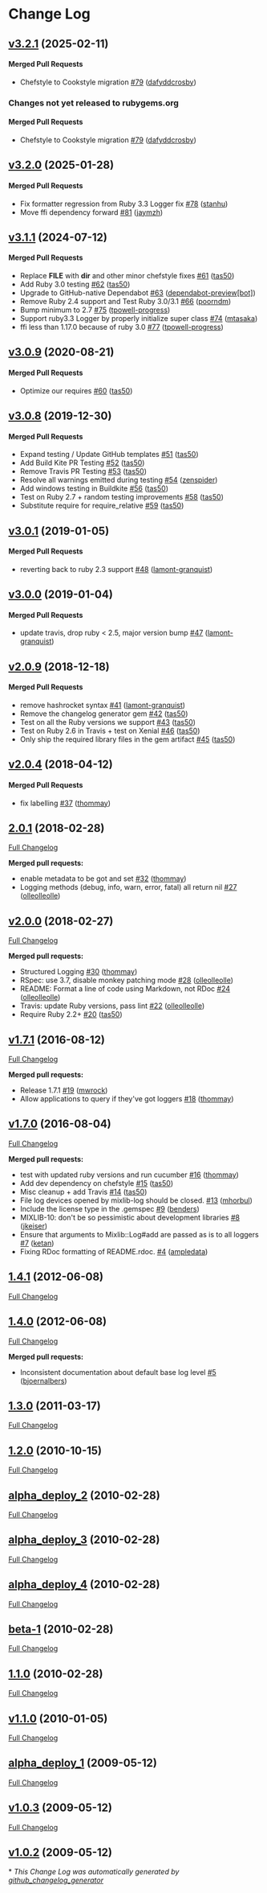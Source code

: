 # Change Log

<!-- latest_release 3.2.1 -->
## [v3.2.1](https://github.com/chef/mixlib-log/tree/v3.2.1) (2025-02-11)

#### Merged Pull Requests
- Chefstyle to Cookstyle migration [#79](https://github.com/chef/mixlib-log/pull/79) ([dafyddcrosby](https://github.com/dafyddcrosby))
<!-- latest_release -->

<!-- release_rollup since=3.2.0 -->
### Changes not yet released to rubygems.org

#### Merged Pull Requests
- Chefstyle to Cookstyle migration [#79](https://github.com/chef/mixlib-log/pull/79) ([dafyddcrosby](https://github.com/dafyddcrosby)) <!-- 3.2.1 -->
<!-- release_rollup -->

<!-- latest_stable_release -->
## [v3.2.0](https://github.com/chef/mixlib-log/tree/v3.2.0) (2025-01-28)

#### Merged Pull Requests
- Fix formatter regression from Ruby 3.3 Logger fix [#78](https://github.com/chef/mixlib-log/pull/78) ([stanhu](https://github.com/stanhu))
- Move ffi dependency forward [#81](https://github.com/chef/mixlib-log/pull/81) ([jaymzh](https://github.com/jaymzh))
<!-- latest_stable_release -->

## [v3.1.1](https://github.com/chef/mixlib-log/tree/v3.1.1) (2024-07-12)

#### Merged Pull Requests
- Replace __FILE__ with __dir__ and other minor chefstyle fixes [#61](https://github.com/chef/mixlib-log/pull/61) ([tas50](https://github.com/tas50))
- Add Ruby 3.0 testing [#62](https://github.com/chef/mixlib-log/pull/62) ([tas50](https://github.com/tas50))
- Upgrade to GitHub-native Dependabot [#63](https://github.com/chef/mixlib-log/pull/63) ([dependabot-preview[bot]](https://github.com/dependabot-preview[bot]))
- Remove  Ruby 2.4 support  and Test Ruby 3.0/3.1 [#66](https://github.com/chef/mixlib-log/pull/66) ([poorndm](https://github.com/poorndm))
- Bump minimum to 2.7 [#75](https://github.com/chef/mixlib-log/pull/75) ([tpowell-progress](https://github.com/tpowell-progress))
- Support ruby3.3 Logger by properly initialize super class [#74](https://github.com/chef/mixlib-log/pull/74) ([mtasaka](https://github.com/mtasaka))
- ffi less than 1.17.0 because of ruby 3.0 [#77](https://github.com/chef/mixlib-log/pull/77) ([tpowell-progress](https://github.com/tpowell-progress))

## [v3.0.9](https://github.com/chef/mixlib-log/tree/v3.0.9) (2020-08-21)

#### Merged Pull Requests
- Optimize our requires [#60](https://github.com/chef/mixlib-log/pull/60) ([tas50](https://github.com/tas50))

## [v3.0.8](https://github.com/chef/mixlib-log/tree/v3.0.8) (2019-12-30)

#### Merged Pull Requests
- Expand testing / Update GitHub templates [#51](https://github.com/chef/mixlib-log/pull/51) ([tas50](https://github.com/tas50))
- Add Build Kite PR Testing [#52](https://github.com/chef/mixlib-log/pull/52) ([tas50](https://github.com/tas50))
- Remove Travis PR Testing [#53](https://github.com/chef/mixlib-log/pull/53) ([tas50](https://github.com/tas50))
- Resolve all warnings emitted during testing [#54](https://github.com/chef/mixlib-log/pull/54) ([zenspider](https://github.com/zenspider))
- Add windows testing in Buildkite [#56](https://github.com/chef/mixlib-log/pull/56) ([tas50](https://github.com/tas50))
- Test on Ruby 2.7 + random testing improvements [#58](https://github.com/chef/mixlib-log/pull/58) ([tas50](https://github.com/tas50))
- Substitute require for require_relative [#59](https://github.com/chef/mixlib-log/pull/59) ([tas50](https://github.com/tas50))

## [v3.0.1](https://github.com/chef/mixlib-log/tree/v3.0.1) (2019-01-05)

#### Merged Pull Requests
- reverting back to ruby 2.3 support [#48](https://github.com/chef/mixlib-log/pull/48) ([lamont-granquist](https://github.com/lamont-granquist))

## [v3.0.0](https://github.com/chef/mixlib-log/tree/v3.0.0) (2019-01-04)

#### Merged Pull Requests
- update travis, drop ruby &lt; 2.5, major version bump [#47](https://github.com/chef/mixlib-log/pull/47) ([lamont-granquist](https://github.com/lamont-granquist))

## [v2.0.9](https://github.com/chef/mixlib-log/tree/v2.0.9) (2018-12-18)

#### Merged Pull Requests
- remove hashrocket syntax [#41](https://github.com/chef/mixlib-log/pull/41) ([lamont-granquist](https://github.com/lamont-granquist))
- Remove the changelog generator gem [#42](https://github.com/chef/mixlib-log/pull/42) ([tas50](https://github.com/tas50))
- Test on all the Ruby versions we support [#43](https://github.com/chef/mixlib-log/pull/43) ([tas50](https://github.com/tas50))
- Test on Ruby 2.6 in Travis + test on Xenial [#46](https://github.com/chef/mixlib-log/pull/46) ([tas50](https://github.com/tas50))
- Only ship the required library files in the gem artifact [#45](https://github.com/chef/mixlib-log/pull/45) ([tas50](https://github.com/tas50))

## [v2.0.4](https://github.com/chef/mixlib-log/tree/v2.0.4) (2018-04-12)

#### Merged Pull Requests
- fix labelling [#37](https://github.com/chef/mixlib-log/pull/37) ([thommay](https://github.com/thommay))

## [2.0.1](https://github.com/chef/mixlib-log/tree/2.0.1) (2018-02-28)
[Full Changelog](https://github.com/chef/mixlib-log/compare/v2.0.0...2.0.1)

**Merged pull requests:**

- enable metadata to be got and set [\#32](https://github.com/chef/mixlib-log/pull/32) ([thommay](https://github.com/thommay))
- Logging methods \(debug, info, warn, error, fatal\) all return nil [\#27](https://github.com/chef/mixlib-log/pull/27) ([olleolleolle](https://github.com/olleolleolle))

## [v2.0.0](https://github.com/chef/mixlib-log/tree/v2.0.0) (2018-02-27)
[Full Changelog](https://github.com/chef/mixlib-log/compare/v1.7.1...v2.0.0)

**Merged pull requests:**

- Structured Logging [\#30](https://github.com/chef/mixlib-log/pull/30) ([thommay](https://github.com/thommay))
- RSpec: use 3.7, disable monkey patching mode [\#28](https://github.com/chef/mixlib-log/pull/28) ([olleolleolle](https://github.com/olleolleolle))
- README: Format a line of code using Markdown, not RDoc [\#24](https://github.com/chef/mixlib-log/pull/24) ([olleolleolle](https://github.com/olleolleolle))
- Travis: update Ruby versions, pass lint [\#22](https://github.com/chef/mixlib-log/pull/22) ([olleolleolle](https://github.com/olleolleolle))
- Require Ruby 2.2+ [\#20](https://github.com/chef/mixlib-log/pull/20) ([tas50](https://github.com/tas50))

## [v1.7.1](https://github.com/chef/mixlib-log/tree/v1.7.1) (2016-08-12)
[Full Changelog](https://github.com/chef/mixlib-log/compare/v1.7.0...v1.7.1)

**Merged pull requests:**

- Release 1.7.1 [\#19](https://github.com/chef/mixlib-log/pull/19) ([mwrock](https://github.com/mwrock))
- Allow applications to query if they've got loggers [\#18](https://github.com/chef/mixlib-log/pull/18) ([thommay](https://github.com/thommay))

## [v1.7.0](https://github.com/chef/mixlib-log/tree/v1.7.0) (2016-08-04)
[Full Changelog](https://github.com/chef/mixlib-log/compare/1.4.1...v1.7.0)

**Merged pull requests:**

- test with updated ruby versions and run cucumber [\#16](https://github.com/chef/mixlib-log/pull/16) ([thommay](https://github.com/thommay))
- Add dev dependency on chefstyle [\#15](https://github.com/chef/mixlib-log/pull/15) ([tas50](https://github.com/tas50))
- Misc cleanup + add Travis [\#14](https://github.com/chef/mixlib-log/pull/14) ([tas50](https://github.com/tas50))
- File log devices opened by mixlib-log should be closed. [\#13](https://github.com/chef/mixlib-log/pull/13) ([mhorbul](https://github.com/mhorbul))
- Include the license type in the .gemspec [\#9](https://github.com/chef/mixlib-log/pull/9) ([benders](https://github.com/benders))
- MIXLIB-10: don't be so pessimistic about development libraries [\#8](https://github.com/chef/mixlib-log/pull/8) ([jkeiser](https://github.com/jkeiser))
- Ensure that arguments to Mixlib::Log\#add are passed as is to all loggers [\#7](https://github.com/chef/mixlib-log/pull/7) ([ketan](https://github.com/ketan))
- Fixing RDoc formatting of README.rdoc. [\#4](https://github.com/chef/mixlib-log/pull/4) ([ampledata](https://github.com/ampledata))

## [1.4.1](https://github.com/chef/mixlib-log/tree/1.4.1) (2012-06-08)
[Full Changelog](https://github.com/chef/mixlib-log/compare/1.4.0...1.4.1)

## [1.4.0](https://github.com/chef/mixlib-log/tree/1.4.0) (2012-06-08)
[Full Changelog](https://github.com/chef/mixlib-log/compare/1.3.0...1.4.0)

**Merged pull requests:**

- Inconsistent documentation about default base log level [\#5](https://github.com/chef/mixlib-log/pull/5) ([bjoernalbers](https://github.com/bjoernalbers))

## [1.3.0](https://github.com/chef/mixlib-log/tree/1.3.0) (2011-03-17)
[Full Changelog](https://github.com/chef/mixlib-log/compare/1.2.0...1.3.0)

## [1.2.0](https://github.com/chef/mixlib-log/tree/1.2.0) (2010-10-15)
[Full Changelog](https://github.com/chef/mixlib-log/compare/alpha_deploy_2...1.2.0)

## [alpha_deploy_2](https://github.com/chef/mixlib-log/tree/alpha_deploy_2) (2010-02-28)
[Full Changelog](https://github.com/chef/mixlib-log/compare/alpha_deploy_3...alpha_deploy_2)

## [alpha_deploy_3](https://github.com/chef/mixlib-log/tree/alpha_deploy_3) (2010-02-28)
[Full Changelog](https://github.com/chef/mixlib-log/compare/alpha_deploy_4...alpha_deploy_3)

## [alpha_deploy_4](https://github.com/chef/mixlib-log/tree/alpha_deploy_4) (2010-02-28)
[Full Changelog](https://github.com/chef/mixlib-log/compare/beta-1...alpha_deploy_4)

## [beta-1](https://github.com/chef/mixlib-log/tree/beta-1) (2010-02-28)
[Full Changelog](https://github.com/chef/mixlib-log/compare/1.1.0...beta-1)

## [1.1.0](https://github.com/chef/mixlib-log/tree/1.1.0) (2010-02-28)
[Full Changelog](https://github.com/chef/mixlib-log/compare/v1.1.0...1.1.0)

## [v1.1.0](https://github.com/chef/mixlib-log/tree/v1.1.0) (2010-01-05)
[Full Changelog](https://github.com/chef/mixlib-log/compare/alpha_deploy_1...v1.1.0)

## [alpha_deploy_1](https://github.com/chef/mixlib-log/tree/alpha_deploy_1) (2009-05-12)
[Full Changelog](https://github.com/chef/mixlib-log/compare/v1.0.3...alpha_deploy_1)

## [v1.0.3](https://github.com/chef/mixlib-log/tree/v1.0.3) (2009-05-12)
[Full Changelog](https://github.com/chef/mixlib-log/compare/v1.0.2...v1.0.3)

## [v1.0.2](https://github.com/chef/mixlib-log/tree/v1.0.2) (2009-05-12)


\* *This Change Log was automatically generated by [github_changelog_generator](https://github.com/skywinder/Github-Changelog-Generator)*
